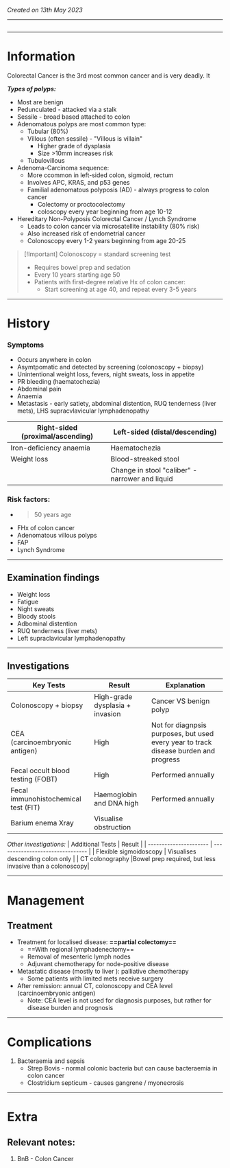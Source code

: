 *Created on 13th May 2023*

---
```toc
```
---

# Information
Colorectal Cancer is the 3rd most common cancer and is very deadly. It


***Types of polyps:***
- Most are benign
- Pedunculated - attacked via a stalk
- Sessile - broad based attached to colon
- Adenomatous polyps are most common type:
	- Tubular (80%)
	- Villous (often sessile) - "Villous is villain"
		- Higher grade of dysplasia
		- Size >10mm increases risk
	- Tubulovillous  
- Adenoma-Carcinoma sequence:
	- More ccommon in left-sided colon, sigmoid, rectum
	- Involves APC, KRAS, and p53 genes
	- Familial adenomatous polyposis (AD) - always progress to colon cancer
		- Colectomy or proctocolectomy 
		- coloscopy every year beginning from age 10-12
- Hereditary Non-Polyposis Colorectal Cancer / Lynch Syndrome
	- Leads to colon cancer via microsatellite instability (80% risk)
	- Also increased risk of endometrial cancer
	- Colonoscopy every 1-2 years beginning from age 20-25 


> [!Important] Colonoscopy = standard screening test
> - Requires bowel prep and sedation
> - Every 10 years starting age 50
> - Patients with first-degree relative Hx of colon cancer:
> 	- Start screening at age 40, and repeat every 3-5 years


--- 
# History
### Symptoms
 - Occurs anywhere in colon
- Asymtpomatic and detected by screening (colonoscopy + biopsy)
- Unintentional weight loss, fevers, night sweats, loss in appetite
- PR bleeding (haematochezia)
- Abdominal pain
- Anaemia
- Metastasis - early satiety, abdominal distention, RUQ tenderness (liver mets), LHS supracvlavicular lymphadenopathy

| Right-sided (proximal/ascending) |Left-sided (distal/descending)|
| -------------------------------- | ------------------------------------- |
| Iron-deficiency anaemia          | Haematochezia                         |
| Weight loss                      | Blood-streaked stool                  |
|                                  |Change in stool "caliber" - narrower and liquid|                                 |                                       |

### Risk factors:
- >50 years age
- FHx of colon cancer
- Adenomatous villous polyps
- FAP
- Lynch Syndrome

---

## Examination findings
- Weight loss
- Fatigue
- Night sweats
- Bloody stools 
- Adbominal distention
- RUQ tenderness (liver mets)
- Left supraclavicular lymphadenopathy

---

## Investigations
| Key Tests                            | Result                          | Explanation                                                                          |
| ------------------------------------ | ------------------------------- | ------------------------------------------------------------------------------------ |
| Colonoscopy + biopsy                 | High-grade dysplasia + invasion | Cancer VS benign polyp                                                               |
| CEA (carcinoembryonic antigen)       | High                            | Not for diagnpsis purposes, but used every year to track disease burden and progress |
| Fecal occult blood testing (FOBT)    | High                            | Performed annually                                                                   |
| Fecal immunohistochemical test (FIT) | Haemoglobin and DNA high        | Performed annually                                                                   |
| Barium enema Xray                    | Visualise obstruction                                |                                                                                      |

*Other investigations:*
| Additional Tests       | Result                           |
| ---------------------- | -------------------------------- |
| Flexible sigmoidoscopy | Visualises descending colon only |
| CT colonography        |Bowel prep required, but less invasive than a colonoscopy|

---

# Management
## Treatment
-  Treatment for localised disease: **==partial colectomy==**
	- ==With regional lymphadenectomy==
	- Removal of mesenteric lymph nodes
	- Adjuvant chemotherapy for node-positive disease
- Metastatic disease (mostly to liver ): palliative chemotherapy
	- Some patients with limited mets receive surgery
- After remission: annual CT, colonoscopy and CEA level (carcinoembryonic antigen)
	- Note: CEA level is not used for diagnosis purposes, but rather for disease burden and prognosis 

---

# Complications
1. Bacteraemia and sepsis
	- Strep Bovis - normal colonic bacteria but can cause bacteraemia in colon cancer
	- Clostridium septicum - causes gangrene / myonecrosis

---

# Extra
## Relevant notes:
1. BnB - Colon Cancer